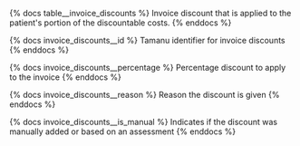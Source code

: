 {% docs table__invoice_discounts %}
Invoice discount that is applied to the patient's portion of the discountable costs.
{% enddocs %}

{% docs invoice_discounts__id %}
Tamanu identifier for invoice discounts
{% enddocs %}

{% docs invoice_discounts__percentage %}
Percentage discount to apply to the invoice
{% enddocs %}

{% docs invoice_discounts__reason %}
Reason the discount is given
{% enddocs %}

{% docs invoice_discounts__is_manual %}
Indicates if the discount was manually added or based on an assessment
{% enddocs %}
